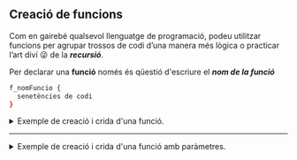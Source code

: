 ## Creació de funcions

Com en gairebé qualsevol llenguatge de programació, podeu utilitzar funcions per agrupar trossos de codi d’una manera més lògica o practicar l’art diví :stuck_out_tongue_winking_eye: de la ***recursió***.

Per declarar una **funció** només és qüestió d'escriure el ***nom de la funció***
```bash
f_nomFuncio {
  senetències de codi
}
```

<details>
 <summary>Exemple de creació i crida d'una funció.</summary>

### Exemple de creació i crida d'una funció.
Per cridar a una **funció**, només cal fer una crida al ***nom de la funció***, com si es volgués executar un altre programa.

```bash
#!/bin/bash
# Nom:  f_creaFuncions.sh
  function f_acaba {
      exit
   }
           
   function f_hola {
      echo "Hola món!"
   }
           
   f_hola
   f_acaba
   echo "no surto mai!"
```

Fitxer: [f_creaFuncions.sh](../scripts/f_creaFuncions.sh)

De les línia **```2```** a la **```4```** es troba la funció ***```f_acaba```***. I de la **```5```** a  la **```7```** la funció ***```f_hola```***.

Si no esteu del tot segurs del que fa aquest ***```script```***, proveu-lo.

Tingueu en compte que NO cal declarar les funcions en cap ordre específic.

En executar l'***```script```***, primer us n’adonareu: la funció s’anomena ***```f_hola```***, en segon lloc la funció ***```f_acaba```***, i el programa mai arriba a la línia **```10```**.
</details>

--------

<details>
 <summary>Exemple de creació i crida d'una funció amb paràmetres.</summary>
  
### Exemple de creació i crida d'una funció amb ***paràmetres***.

```bash
#!/bin/bash
# Nom:  f_creaFunAmbParam.sh
  function f_acaba {
    exit
  }
           
  function f_mostra {
    echo -n $1 
  }
           
  f_mostra "Hola món!"
  f_acaba
   echo "no surto mai!"
```
Fitxer: [f_creaFunAmbParam.sh](../scripts/f_creaFunAmbParam.sh)


Aquest segon ***```script f_creaFunAmbParam.sh```*** és gairebé idèntic a l’anterior. La diferència principal la trobem en la funció  ***```f_mostra```***. Aquesta funció només conté la comanda ***```echo -n $1```***, per tant, el que farà aquesta funció serà mostrar per pantalla el primer del ***arguments*** que rep. Cal recordar que el paràmetre ***```-n```*** a la comanda ***```echo```*** indica que no afegeixñi un salt de línea desprès d'executar la comanda la comanda ***```echo```***. Per més info podeu visitar [echo man page](http://linuxcommand.org/lc3_man_pages/echoh.html)

Com es pot veure, els ***arguments***, dins de les funcions es tracten de la mateixa manera que els ***arguments*** que es proporcionen a un ***```script```***. És a dir, ***```$1```*** fa referència al primer ***arguments*** rebut,  ***```$2```*** fa referència al segon ***arguments*** rebut, i així succesivament.

</details>
